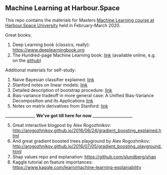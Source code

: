 ## Machine Learning at Harbour.Space
This repo contains the materials for Masters [Machine Learning course at Harbour.Space University](https://in.harbour.space/data-science/machine-learning-radoslav-neychev-vladislav-goncharenko/) held in February-March 2020.


Great books:
1. Deep Learning book (classics, really): https://www.deeplearningbook.org
2. The Hundred-page Machine Learning book: [link](http://themlbook.com) (available online, e.g. on the [github](https://github.com/ZakiaSalod/The-Hundred-Page-Machine-Learning-Book))


Additional materials for self-study:
1. Naive Bayesian classifier explained: [link](https://machinelearningmastery.com/classification-as-conditional-probability-and-the-naive-bayes-algorithm/)
2. Stanford notes on linear models: [link](http://cs229.stanford.edu/notes/cs229-notes1.pdf)
3. Detailed description of bootstrap procedure: [link](http://www.math.ntu.edu.tw/~hchen/teaching/LargeSample/notes/notebootstrap.pdf)
4. Bias-variance tradeoff in more general case: A Unified Bias-Variance Decomposition and its Applications [link](https://homes.cs.washington.edu/~pedrod/papers/mlc00a.pdf)
5. Notes on matrix derivatives from Stanford: [link]( http://cs231n.stanford.edu/handouts/derivatives.pdf)

_______________ __We've got till here for now__ ____________________

5.  Great interactive blogpost by Alex Rogozhnikov: http://arogozhnikov.github.io/2016/06/24/gradient_boosting_explained.html
6.  And great gradient boosted trees playground by Alex Rogozhnikov: http://arogozhnikov.github.io/2016/07/05/gradient_boosting_playground.html
7. Shap values repo and explanation: https://github.com/slundberg/shap
8. Kaggle tutorial on feature importances: https://www.kaggle.com/learn/machine-learning-explainability